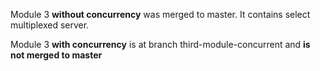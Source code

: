 Module 3 **without concurrency** was merged to master. It contains select multiplexed server.

Module 3 **with concurrency** is at branch third-module-concurrent and **is not merged to master**